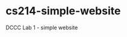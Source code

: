 # cs214-simple-website
DCCC Lab 1 - simple website
<script>window.open("index.html", '_blank').focus();</script>
